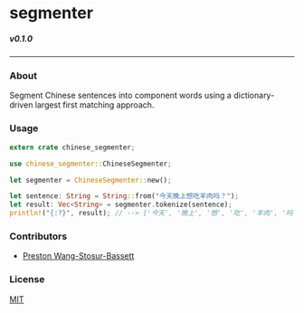 # segmenter
##### v0.1.0
---

### About
Segment Chinese sentences into component words using a dictionary-driven largest first matching approach.

### Usage
```rust
extern crate chinese_segmenter;

use chinese_segmenter::ChineseSegmenter;

let segmenter = ChineseSegmenter::new();

let sentence: String = String::from("今天晚上想吃羊肉吗？");
let result: Vec<String> = segmenter.tokenize(sentence);
println!("{:?}", result); // --> ['今天', '晚上', '想', '吃', '羊肉', '吗']
```

### Contributors
- [Preston Wang-Stosur-Bassett](http://stosur.info)

### License
[MIT](https://github.com/sotch-pr35mac/segmenter/blob/master/LICENSE)
